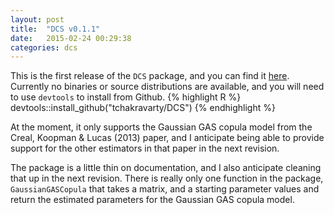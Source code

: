 ```yaml
---
layout: post
title:  "DCS v0.1.1"
date:   2015-02-24 00:29:38
categories: dcs
---
```

This is the first release of the `DCS` package, and you can find it [here](https://github.com/tchakravarty/DCS).
 Currently no binaries or source distributions are available, and you will need to use `devtools` to install from Github. 
  {% highlight R %}
  devtools::install_github("tchakravarty/DCS")
  {% endhighlight %}
  
  At the moment, it only supports the Gaussian GAS copula model from the Creal, Koopman & Lucas (2013) paper, and I anticipate being
  able to provide support for the other estimators in that paper in the next revision. 
  
  The package is a little thin on documentation, and I also anticipate cleaning that up in the next revision. There is 
  really only one function in the package, `GaussianGASCopula` that takes a matrix, and a starting parameter values
  and return the estimated parameters for the Gaussian GAS copula model.